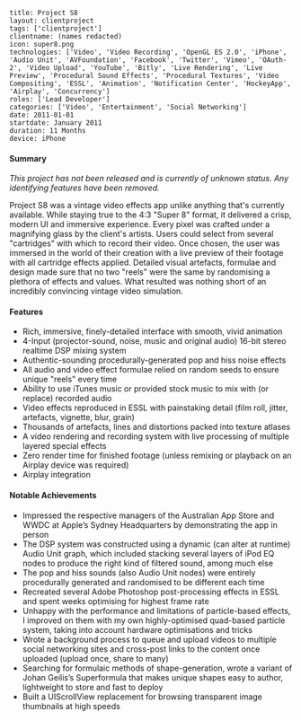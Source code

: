 ```
title: Project S8
layout: clientproject
tags: ['clientproject']
clientname: (names redacted)
icon: super8.png
technologies: ['Video', 'Video Recording', 'OpenGL ES 2.0', 'iPhone', 'Audio Unit', 'AVFoundation', 'Facebook', 'Twitter', 'Vimeo', 'OAuth-2', 'Video Upload', 'YouTube', 'Bitly', 'Live Rendering', 'Live Preview', 'Procedural Sound Effects', 'Procedural Textures', 'Video Compositing', 'ESSL', 'Animation', 'Notification Center', 'HockeyApp', 'Airplay', 'Concurrency']
roles: ['Lead Developer']
categories: ['Video', 'Entertainment', 'Social Networking']
date: 2011-01-01
startdate: January 2011
duration: 11 Months
device: iPhone
```
#### Summary

*This project has not been released and is currently of unknown status. Any identifying features have been removed.*

Project S8 was a vintage video effects app unlike anything that's currently available. While staying true to the 4:3 "Super 8" format, it delivered a crisp, modern UI and immersive experience. Every pixel was crafted under a magnifying glass by the client's artists. Users could select from several "cartridges" with which to record their video. Once chosen, the user was immersed in the world of their creation with a live preview of their footage with all cartridge effects applied. Detailed visual artefacts, formulae and design made sure that no two "reels" were the same by randomising a plethora of effects and values. What resulted was nothing short of an incredibly convincing vintage video simulation.

#### Features

- Rich, immersive, finely-detailed interface with smooth, vivid animation
- 4-Input (projector-sound, noise, music and original audio) 16-bit stereo realtime DSP mixing system
- Authentic-sounding procedurally-generated pop and hiss noise effects
- All audio and video effect formulae relied on random seeds to ensure unique "reels" every time
- Ability to use iTunes music or provided stock music to mix with (or replace) recorded audio
- Video effects reproduced in ESSL with painstaking detail (film roll, jitter, artefacts, vignette, blur, grain)
- Thousands of artefacts, lines and distortions packed into texture atlases
- A video rendering and recording system with live processing of multiple layered special effects
- Zero render time for finished footage (unless remixing or playback on an Airplay device was required)
- Airplay integration

#### Notable Achievements

- Impressed the respective managers of the Australian App Store and WWDC at Apple’s Sydney Headquarters by demonstrating the app in person
- The DSP system was constructed using a dynamic (can alter at runtime) Audio Unit graph, which included stacking several layers of iPod EQ nodes to produce the right kind of filtered sound, among much else
- The pop and hiss sounds (also Audio Unit nodes) were entirely procedurally generated and randomised to be different each time
- Recreated several Adobe Photoshop post-processing effects in ESSL and spent weeks optimising for highest frame rate
- Unhappy with the performance and limitations of particle-based effects, I improved on them with my own highly-optimised quad-based particle system, taking into account hardware optimisations and tricks
- Wrote a background process to queue and upload videos to multiple social networking sites and cross-post links to the content once uploaded (upload once, share to many)
- Searching for formulaic methods of shape-generation, wrote a variant of Johan Geilis’s Superformula that makes unique shapes easy to author, lightweight to store and fast to deploy
- Built a UIScrollView replacement for browsing transparent image thumbnails at high speeds